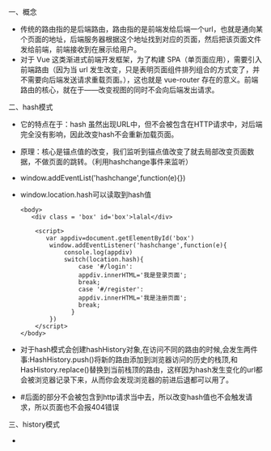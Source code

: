 一、概念

  - 传统的路由指的是后端路由，路由指的是前端发给后端一个url，也就是通向某个页面的地址，后端服务器根据这个地址找到对应的页面，然后把该页面文件发给前端，前端接收到在展示给用户。
  - 对于 Vue 这类渐进式前端开发框架，为了构建 SPA（单页面应用），需要引入前端路由（因为当 url 发生改变，只是表明页面组件排列组合的方式变了，并不需要向后端发送请求重载页面。），这也就是 vue-router 存在的意义。前端路由的核心，就在于——改变视图的同时不会向后端发出请求。

二、hash模式

  - 它的特点在于：hash 虽然出现URL中，但不会被包含在HTTP请求中，对后端完全没有影响，因此改变hash不会重新加载页面。
  - 原理：核心是锚点值的改变，我们监听到锚点值改变了就去局部改变页面数据，不做页面的跳转。（利用hashchange事件来监听）
  - window.addEventList('hashchange',function(e){})
  - window.location.hash可以读取到hash值

        <body>
		   <div class = 'box' id='box'>lalal</div>
		   
		    <script>
		       var appdiv=document.getElementById('box')
		        window.addEventListener('hashchange',function(e){
		            console.log(appdiv)
		            switch(location.hash){
					  	case '#/login':
					  	appdiv.innerHTML='我是登录页面';
					  	break;
					  	case '#/register':
					  	appdiv.innerHTML='我是注册页面';
					  	break;
					  }
		        })
		    </script>
		</body>

  - 对于hash模式会创建hashHistory对象,在访问不同的路由的时候,会发生两件事:HashHistory.push()将新的路由添加到浏览器访问的历史的栈顶,和HasHistory.replace()替换到当前栈顶的路由，这样因为hash发生变化的url都会被浏览器记录下来，从而你会发现浏览器的前进后退都可以用了。

  - #后面的部分不会被包含到http请求当中去，所以改变hash值也不会触发请求，所以页面也不会报404错误

三、history模式

  - 


